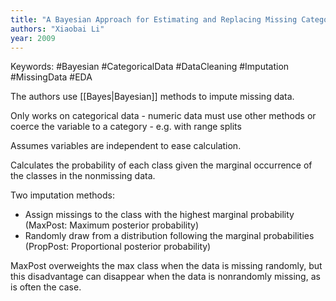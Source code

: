 ```yaml
---
title: "A Bayesian Approach for Estimating and Replacing Missing Categorical Data"
authors: "Xiaobai Li"
year: 2009
---
```


Keywords: #Bayesian #CategoricalData #DataCleaning #Imputation #MissingData #EDA

The authors use [[Bayes|Bayesian]] methods to impute missing data.

Only works on categorical data - numeric data must use other methods or coerce the 
variable to a category - e.g. with range splits

Assumes variables are independent to ease calculation. 

Calculates the probability of each class given the marginal occurrence of the classes in the nonmissing data.

Two imputation methods:
- Assign missings to the class with the highest marginal probability (MaxPost: Maximum posterior probability)
- Randomly draw from a distribution following the marginal probabilities (PropPost: Proportional posterior probability)

MaxPost overweights the max class when the data is missing randomly, but this disadvantage can disappear when the data is nonrandomly missing, as is often the case.

